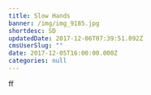 ```yaml
---
title: Slow Hands
banner: /img/img_9185.jpg
shortdesc: SD
updatedDate: 2017-12-06T07:39:51.092Z
cmsUserSlug: ""
date: 2017-12-05T16:00:00.000Z
categories: null
---
```


ff